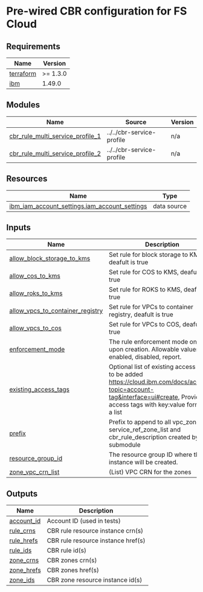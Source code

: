 # Pre-wired CBR configuration for FS Cloud


<!-- BEGINNING OF PRE-COMMIT-TERRAFORM DOCS HOOK -->
## Requirements

| Name | Version |
|------|---------|
| <a name="requirement_terraform"></a> [terraform](#requirement\_terraform) | >= 1.3.0 |
| <a name="requirement_ibm"></a> [ibm](#requirement\_ibm) | 1.49.0 |

## Modules

| Name | Source | Version |
|------|--------|---------|
| <a name="module_cbr_rule_multi_service_profile_1"></a> [cbr\_rule\_multi\_service\_profile\_1](#module\_cbr\_rule\_multi\_service\_profile\_1) | ../../cbr-service-profile | n/a |
| <a name="module_cbr_rule_multi_service_profile_2"></a> [cbr\_rule\_multi\_service\_profile\_2](#module\_cbr\_rule\_multi\_service\_profile\_2) | ../../cbr-service-profile | n/a |

## Resources

| Name | Type |
|------|------|
| [ibm_iam_account_settings.iam_account_settings](https://registry.terraform.io/providers/IBM-Cloud/ibm/1.49.0/docs/data-sources/iam_account_settings) | data source |

## Inputs

| Name | Description | Type | Default | Required |
|------|-------------|------|---------|:--------:|
| <a name="input_allow_block_storage_to_kms"></a> [allow\_block\_storage\_to\_kms](#input\_allow\_block\_storage\_to\_kms) | Set rule for block storage to KMS, deafult is true | `bool` | `true` | no |
| <a name="input_allow_cos_to_kms"></a> [allow\_cos\_to\_kms](#input\_allow\_cos\_to\_kms) | Set rule for COS to KMS, deafult is true | `bool` | `true` | no |
| <a name="input_allow_roks_to_kms"></a> [allow\_roks\_to\_kms](#input\_allow\_roks\_to\_kms) | Set rule for ROKS to KMS, deafult is true | `bool` | `true` | no |
| <a name="input_allow_vpcs_to_container_registry"></a> [allow\_vpcs\_to\_container\_registry](#input\_allow\_vpcs\_to\_container\_registry) | Set rule for VPCs to container registry, deafult is true | `bool` | `true` | no |
| <a name="input_allow_vpcs_to_cos"></a> [allow\_vpcs\_to\_cos](#input\_allow\_vpcs\_to\_cos) | Set rule for VPCs to COS, deafult is true | `bool` | `true` | no |
| <a name="input_enforcement_mode"></a> [enforcement\_mode](#input\_enforcement\_mode) | The rule enforcement mode on a rule upon creation. Allowable values are: enabled, disabled, report. | `string` | `"enabled"` | no |
| <a name="input_existing_access_tags"></a> [existing\_access\_tags](#input\_existing\_access\_tags) | Optional list of existing access tags to be added https://cloud.ibm.com/docs/account?topic=account-tag&interface=ui#create, Provide the access tags with key:value format in a list | `list(string)` | n/a | yes |
| <a name="input_prefix"></a> [prefix](#input\_prefix) | Prefix to append to all vpc\_zone\_list, service\_ref\_zone\_list and cbr\_rule\_description created by this submodule | `string` | n/a | yes |
| <a name="input_resource_group_id"></a> [resource\_group\_id](#input\_resource\_group\_id) | The resource group ID where the instance will be created. | `string` | n/a | yes |
| <a name="input_zone_vpc_crn_list"></a> [zone\_vpc\_crn\_list](#input\_zone\_vpc\_crn\_list) | (List) VPC CRN for the zones | `list(string)` | n/a | yes |

## Outputs

| Name | Description |
|------|-------------|
| <a name="output_account_id"></a> [account\_id](#output\_account\_id) | Account ID (used in tests) |
| <a name="output_rule_crns"></a> [rule\_crns](#output\_rule\_crns) | CBR rule resource instance crn(s) |
| <a name="output_rule_hrefs"></a> [rule\_hrefs](#output\_rule\_hrefs) | CBR rule resource instance href(s) |
| <a name="output_rule_ids"></a> [rule\_ids](#output\_rule\_ids) | CBR rule id(s) |
| <a name="output_zone_crns"></a> [zone\_crns](#output\_zone\_crns) | CBR zones crn(s) |
| <a name="output_zone_hrefs"></a> [zone\_hrefs](#output\_zone\_hrefs) | CBR zones href(s) |
| <a name="output_zone_ids"></a> [zone\_ids](#output\_zone\_ids) | CBR zone resource instance id(s) |
<!-- END OF PRE-COMMIT-TERRAFORM DOCS HOOK -->
